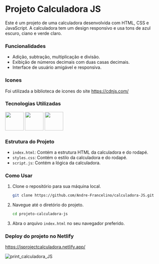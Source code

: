 # Projeto Calculadora JS
Este é um projeto de uma calculadora desenvolvida com HTML, CSS e JavaScript.
A calculadora tem um design responsivo e usa tons de azul escuro, ciano e verde claro.

### Funcionalidades
- Adição, subtração, multiplicação e divisão.
- Exibição de números decimais com duas casas decimais.
- Interface de usuário amigável e responsiva.

### Icones
Foi utilizada a biblioteca de icones do site https://cdnjs.com/

### Tecnologias Utilizadas
<img src="https://cdn.jsdelivr.net/gh/devicons/devicon/icons/html5/html5-original-wordmark.svg" width="60" height="60"/> <img src="https://cdn.jsdelivr.net/gh/devicons/devicon/icons/css3/css3-original-wordmark.svg" width="60" height="60"/>
<img src="https://cdn.jsdelivr.net/gh/devicons/devicon/icons/javascript/javascript-original.svg" width="60" height="60"/>

### Estrutura do Projeto
- `index.html`: Contém a estrutura HTML da calculadora e do rodapé.
- `styles.css`: Contém o estilo da calculadora e do rodapé.
- `script.js`: Contém a lógica da calculadora.

### Como Usar
1. Clone o repositório para sua máquina local.
    ```bash
    git clone https://github.com/Andre-Francelino/calculadora-JS.git
    ```
2. Navegue até o diretório do projeto.
    ```bash
    cd projeto-calculadora-js
    ```
3. Abra o arquivo `index.html` no seu navegador preferido.

### Deploy do projeto no Netlify
https://jsprojectcalculadora.netlify.app/


![print_calculadora_JS](https://github.com/Andre-Francelino/calculadora-JS/assets/107659656/d83e3565-2148-465d-8056-27ad5cb3b67d)
